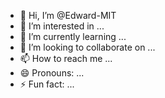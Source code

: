 - 👋 Hi, I’m @Edward-MIT
- 👀 I’m interested in ...
- 🌱 I’m currently learning ...
- 💞️ I’m looking to collaborate on ...
- 📫 How to reach me ...
- 😄 Pronouns: ...
- ⚡ Fun fact: ...

<!---
Edward-MIT/Edward-MIT is a ✨ special ✨ repository because its `README.md` (this file) appears on your GitHub profile.
You can click the Preview link to take a look at your changes.
--->
